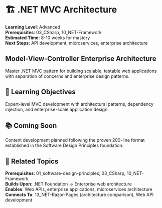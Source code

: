 # 🏗️ .NET MVC Architecture

**Learning Level**: Advanced  
**Prerequisites**: 03_CSharp, 10_NET-Framework  
**Estimated Time**: 8-10 weeks for mastery  
**Next Steps**: API development, microservices, enterprise architecture

## Model-View-Controller Enterprise Architecture

Master .NET MVC pattern for building scalable, testable web applications with separation of concerns and enterprise design patterns.

## 🎯 Learning Objectives

Expert-level MVC development with architectural patterns, dependency injection, and enterprise-scale application design.

## 📚 Coming Soon

Content development planned following the proven 200-line format established in the Software Design Principles foundation.

## 🔗 Related Topics

**Prerequisites**: 01_software-design-principles, 03_CSharp, 10_NET-Framework  
**Builds Upon**: .NET Foundation → Enterprise web architecture  
**Enables**: Web APIs, enterprise applications, microservices architecture  
**Connects To**: 13_NET-Razor-Pages (architecture comparison), Web API development
